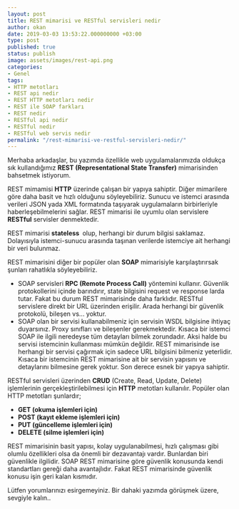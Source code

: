 ```yaml
---
layout: post
title: REST mimarisi ve RESTful servisleri nedir
author: okan
date: 2019-03-03 13:53:22.000000000 +03:00
type: post
published: true
status: publish
image: assets/images/rest-api.png
categories:
- Genel
tags:
- HTTP metotları
- REST api nedir
- REST HTTP metotları nedir
- REST ile SOAP farkları
- REST nedir
- RESTful api nedir
- RESTful nedir
- RESTful web servis nedir
permalink: "/rest-mimarisi-ve-restful-servisleri-nedir/"
---
```

Merhaba arkadaşlar, bu yazımda özellikle web uygulamalarımızda oldukça sık kullandığımız **REST (Representational State Transfer)** mimarisinden bahsetmek istiyorum.

REST mimamisi **HTTP** üzerinde çalışan bir yapıya sahiptir. Diğer mimarilere göre daha basit ve hızlı olduğunu söyleyebiliriz. Sunucu ve istemci arasında verileri JSON yada XML formatında taşıyarak uygulamaların birbirleriyle haberleşebilmelerini sağlar. REST mimarisi ile uyumlu olan servislere **RESTful** servisler denmektedir.

REST mimarisi **stateless&nbsp;** olup, herhangi bir durum bilgisi saklamaz. Dolayısıyla istemci-sunucu arasında taşınan verilerde istemciye ait herhangi bir veri bulunmaz.

REST mimarisini diğer bir popüler olan **SOAP** mimarisiyle karşılaştırırsak şunları rahatlıkla söyleyebiliriz.

- SOAP servisleri **RPC (Remote Process Call)** yöntemini kullanır. Güvenlik protokollerini içinde barındırır, state bilgisini request ve response larda tutar. Fakat bu durum REST mimarisinde daha farklıdır. RESTful servislere direkt bir URL üzerinden erişilir. Arada herhangi bir güvenlik protokolü, bileşen vs... yoktur.
- SOAP olan bir servisi kullanabilmeniz için servisin WSDL bilgisine ihtiyaç duyarsınız. Proxy sınıfları ve bileşenler gerekmektedir. Kısaca bir istemci SOAP ile ilgili neredeyse tüm detayları bilmek zorundadır. Aksi halde bu servisi istemcinin kullanması mümkün değildir. REST mimarisinde ise herhangi bir servisi çağırmak için sadece URL bilgisini bilmeniz yeterlidir. Kısaca bir istemcinin REST mimarisine ait bir servisin yapısını ve detaylarını bilmesine gerek yoktur. Son derece esnek bir yapıya sahiptir.

RESTful servisleri üzerinden **CRUD** (Create, Read, Update, Delete) işlemlerinin gerçekleştirilebilmesi için **HTTP** metotları kullanılır. Popüler olan HTTP metotları şunlardır;

- **GET (okuma işlemleri için)**
- **POST (kayıt ekleme işlemleri için)**
- **PUT (güncelleme işlemleri için)**
- **DELETE (silme işlemleri için)**

REST mimarisinin basit yapısı, kolay uygulanabilmesi, hızlı çalışması gibi olumlu özellikleri olsa da önemli bir dezavantajı vardır. Bunlardan biri güvenlikle ilgilidir. SOAP REST mimarisine göre güvenlik konusunda kendi standartları gereği daha avantajlıdır. Fakat REST mimarisinde güvenlik konusu işin geri kalan kısmıdır.

Lütfen yorumlarınızı esirgemeyiniz. Bir dahaki yazımda görüşmek üzere, sevgiyle kalın..

&nbsp;

&nbsp;

